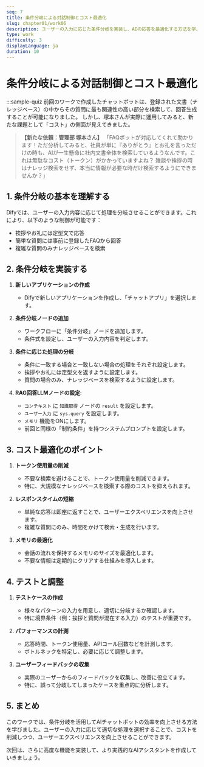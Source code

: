 ```yaml
---
seq: 7
title: 条件分岐による対話制御とコスト最適化
slug: chapter01/work06
description: ユーザーの入力に応じた条件分岐を実装し、AIの応答を最適化する方法を学ぶ
type: work
difficulty: 3
displayLanguage: ja
duration: 10
---
```


# 条件分岐による対話制御とコスト最適化

:::sample-quiz
前回のワークで作成したチャットボットは、登録された文書（ナレッジベース）の中からその質問に最も関連性の高い部分を検索して、回答生成することが可能になりました。
しかし、塚本さんが実際に運用してみると、新たな課題として「コスト」の側面が見えてきました。

> **【新たな依頼：管理部 塚本さん】**
> 「FAQボットが対応してくれて助かります！ただ分析してみると、社員が単に『ありがとう』とお礼を言っただけの時も、AIが一生懸命に社内文書全体を検索しているようなんです。これは無駄なコスト（トークン）がかかっていますよね？
> 雑談や挨拶の時はナレッジ検索をせず、本当に情報が必要な時だけ検索するようにできませんか？」

## 1. 条件分岐の基本を理解する

Difyでは、ユーザーの入力内容に応じて処理を分岐させることができます。これにより、以下のような制御が可能です：

- 挨拶やお礼には定型文で応答
- 簡単な質問には事前に登録したFAQから回答
- 複雑な質問のみナレッジベースを検索

## 2. 条件分岐を実装する

1. **新しいアプリケーションの作成**
   - Difyで新しいアプリケーションを作成し、「チャットアプリ」を選択します。

2. **条件分岐ノードの追加**
   - ワークフローに「条件分岐」ノードを追加します。
   - 条件式を設定し、ユーザーの入力内容を判定します。

3. **条件に応じた処理の分岐**
   - 条件に一致する場合と一致しない場合の処理をそれぞれ設定します。
   - 挨拶やお礼には定型文を返すように設定します。
   - 質問の場合のみ、ナレッジベースを検索するように設定します。

4. **RAG回答LLMノードの設定**:
   - `コンテキスト` に `知識取得` ノードの `result` を設定します。
   - `ユーザー入力` に `sys.query` を設定します。
   - `メモリ` 機能をONにします。
   - 前回と同様の「制約条件」を持つシステムプロンプトを設定します。

## 3. コスト最適化のポイント

1. **トークン使用量の削減**
   - 不要な検索を避けることで、トークン使用量を削減できます。
   - 特に、大規模なナレッジベースを検索する際のコストを抑えられます。

2. **レスポンスタイムの短縮**
   - 単純な応答は即座に返すことで、ユーザーエクスペリエンスを向上させます。
   - 複雑な質問にのみ、時間をかけて検索・生成を行います。

3. **メモリの最適化**
   - 会話の流れを保持するメモリのサイズを最適化します。
   - 不要な情報は定期的にクリアする仕組みを導入します。

## 4. テストと調整

1. **テストケースの作成**
   - 様々なパターンの入力を用意し、適切に分岐するか確認します。
   - 特に境界条件（例：挨拶と質問が混在する入力）のテストが重要です。

2. **パフォーマンスの計測**
   - 応答時間、トークン使用量、APIコール回数などを計測します。
   - ボトルネックを特定し、必要に応じて調整します。

3. **ユーザーフィードバックの収集**
   - 実際のユーザーからのフィードバックを収集し、改善に役立てます。
   - 特に、誤って分岐してしまったケースを重点的に分析します。

## 5. まとめ

このワークでは、条件分岐を活用してAIチャットボットの効率を向上させる方法を学びました。ユーザーの入力に応じて適切な処理を選択することで、コストを削減しつつ、ユーザーエクスペリエンスを向上させることができます。

次回は、さらに高度な機能を実装して、より実践的なAIアシスタントを作成していきましょう。
